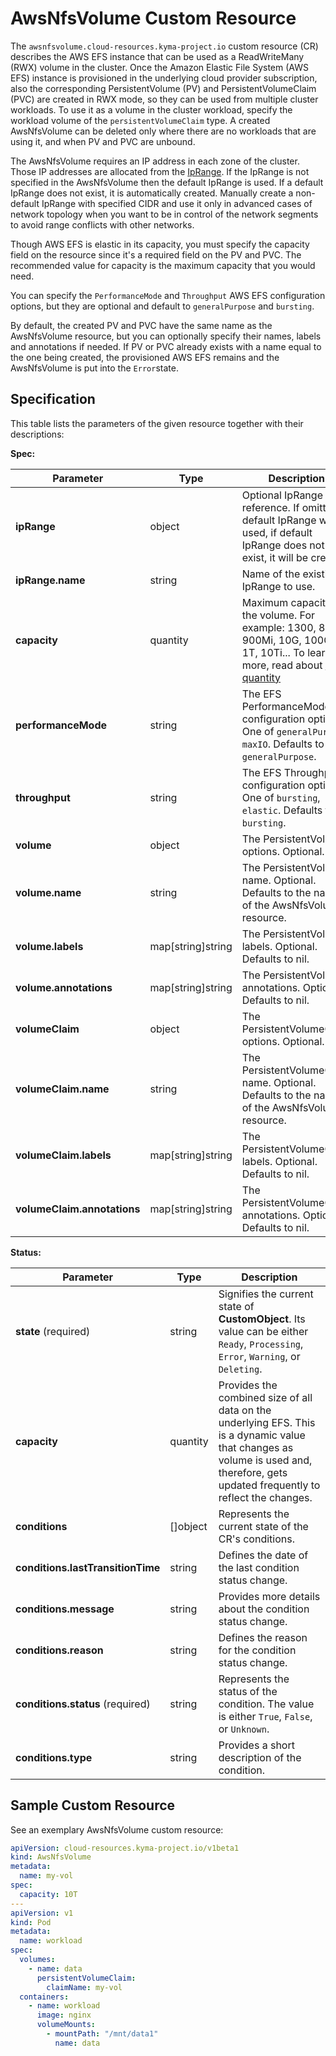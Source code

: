 # AwsNfsVolume Custom Resource

The `awsnfsvolume.cloud-resources.kyma-project.io` custom resource (CR) describes the AWS EFS
instance that can be used as a ReadWriteMany (RWX) volume in the cluster. Once the 
Amazon Elastic File System (AWS EFS) instance is provisioned
in the underlying cloud provider subscription, also the corresponding PersistentVolume (PV) and
PersistentVolumeClaim (PVC) are created in RWX mode, so they can be used from multiple cluster workloads. 
To use it as a volume in the cluster workload, specify the workload volume of the `persistentVolumeClaim` type.
A created AwsNfsVolume can be deleted only where there are no workloads that 
are using it, and when PV and PVC are unbound. 

The AwsNfsVolume requires an IP address in each zone of the cluster. Those IP addresses are 
allocated from the [IpRange](./04-10-iprange.md). If the IpRange is not specified in the AwsNfsVolume
then the default IpRange is used. If a default IpRange does not exist, it is automatically created.
Manually create a non-default IpRange with specified CIDR and use it only in advanced cases of network topology 
when you want to be in control of the network segments to avoid range conflicts with other networks. 

Though AWS EFS is elastic in its capacity, you must specify the capacity field on the resource since 
it's a required field on the PV and PVC. The recommended value for capacity is the maximum capacity that you 
would need. 

You can specify the `PerformanceMode` and `Throughput` AWS EFS configuration options, but they are optional
and default to `generalPurpose` and `bursting`.

By default, the created PV and PVC have the same name as the AwsNfsVolume resource, but you can optionally
specify their names, labels and annotations if needed. If PV or PVC already exists with a name equal to the one
being created, the provisioned AWS EFS remains and the AwsNfsVolume is put into the `Error`state.

## Specification <!-- {docsify-ignore} -->

This table lists the parameters of the given resource together with their descriptions:

**Spec:**

| Parameter                   | Type                | Description                                                                                                                                                                                                                         |
|-----------------------------|---------------------|-------------------------------------------------------------------------------------------------------------------------------------------------------------------------------------------------------------------------------------|
| **ipRange**                 | object              | Optional IpRange reference. If omitted, default IpRange will be used, if default IpRange does not exist, it will be created                                                                                                         |
| **ipRange.name**            | string              | Name of the existing IpRange to use.                                                                                                                                                                                                |
| **capacity**                | quantity            | Maximum capacity of the volume. For example: 1300, 800M, 900Mi, 10G, 100Gi, 1T, 10Ti... To learn more, read about [K8S quantity](https://kubernetes.io/docs/reference/kubernetes-api/common-definitions/quantity/ ':target=_blank') |
| **performanceMode**         | string              | The EFS PerformanceMode configuration option. One of `generalPurpose`, `maxIO`. Defaults to `generalPurpose`.                                                                                                                       |
| **throughput**              | string              | The EFS Throughput configuration option. One of `bursting`, `elastic`. Defaults to `bursting`.                                                                                                                                      |
| **volume**                  | object              | The PersistentVolume options. Optional.                                                                                                                                                                                             |
| **volume.name**             | string              | The PersistentVolume name. Optional. Defaults to the name of the AwsNfsVolume resource.                                                                                                                                             |
| **volume.labels**           | map\[string\]string | The PersistentVolume labels. Optional. Defaults to nil.                                                                                                                                                                             |
| **volume.annotations**      | map\[string\]string | The PersistentVolume annotations. Optional. Defaults to nil.                                                                                                                                                                        |
| **volumeClaim**             | object              | The PersistentVolumeClaim options. Optional.                                                                                                                                                                                        |
| **volumeClaim.name**        | string              | The PersistentVolumeClaim name. Optional. Defaults to the name of the AwsNfsVolume resource.                                                                                                                                        |
| **volumeClaim.labels**      | map\[string\]string | The PersistentVolumeClaim labels. Optional. Defaults to nil.                                                                                                                                                                        |
| **volumeClaim.annotations** | map\[string\]string | The PersistentVolumeClaim annotations. Optional. Defaults to nil.                                                                                                                                                                   |

**Status:**

| Parameter                         | Type       | Description                                                                                                                                                                         |
|-----------------------------------|------------|-------------------------------------------------------------------------------------------------------------------------------------------------------------------------------------|
| **state** (required)              | string     | Signifies the current state of **CustomObject**. Its value can be either `Ready`, `Processing`, `Error`, `Warning`, or `Deleting`.                                                  |
| **capacity**                      | quantity   | Provides the combined size of all data on the underlying EFS. This is a dynamic value that changes as volume is used and, therefore, gets updated frequently to reflect the changes. |
| **conditions**                    | \[\]object | Represents the current state of the CR's conditions.                                                                                                                                |
| **conditions.lastTransitionTime** | string     | Defines the date of the last condition status change.                                                                                                                               |
| **conditions.message**            | string     | Provides more details about the condition status change.                                                                                                                            |
| **conditions.reason**             | string     | Defines the reason for the condition status change.                                                                                                                                 |
| **conditions.status** (required)  | string     | Represents the status of the condition. The value is either `True`, `False`, or `Unknown`.                                                                                          |
| **conditions.type**               | string     | Provides a short description of the condition.                                                                                                                                      |

## Sample Custom Resource <!-- {docsify-ignore} -->

See an exemplary AwsNfsVolume custom resource:

```yaml
apiVersion: cloud-resources.kyma-project.io/v1beta1
kind: AwsNfsVolume
metadata:
  name: my-vol
spec:
  capacity: 10T
---
apiVersion: v1
kind: Pod
metadata:
  name: workload
spec:
  volumes:
    - name: data
      persistentVolumeClaim:
        claimName: my-vol
  containers:
    - name: workload
      image: nginx
      volumeMounts:
        - mountPath: "/mnt/data1"
          name: data
```
